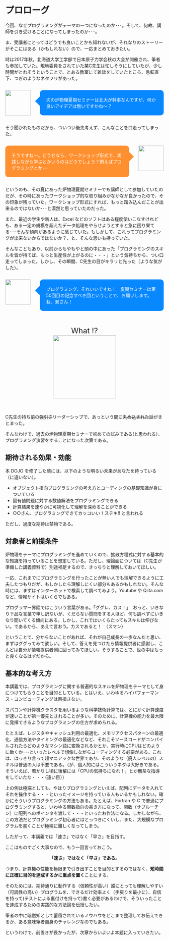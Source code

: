 <style>
/* 吹き出し本体 */
.balloon1{
  position: relative;
  padding: 20px;
  border-radius: 10px;
  color: #ffffff;
  background-color: #0888ff;
  margin-left: 110px;          /* 左に余白を設ける */
}
/* 画像 - 絶対配置で左上に配置 */
.balloon1 .icon{
  position: absolute;
  left: -110px;
  top: 0;
}

/* 三角アイコン */
.balloon1::before{
  content: '';
  position: absolute;
  display: block;
  width: 0;
  height: 0;
  left: -15px;
  top: 20px;
  border-right: 15px solid #0888ff;
  border-top: 15px solid transparent;
  border-bottom: 15px solid transparent;
}

/* 吹き出し本体 */
.balloon2{
  position: relative;
  padding: 20px;
  border-radius: 10px;
  color: #ffffff;
  background-color: #ff9030;
  margin-right: 110px;          /* 右に余白を設ける */
}

/* 画像 - 絶対配置で右上に配置 */
.balloon2 .icon, .baloon22 .icon{
  position: absolute;
  right: -110px;
  top: 0;
op: 0;
}

/* 三角アイコン */
.balloon2::before{
  content: '';
  position: absolute;
  display: block;
  width: 0;
  height: 0;
  right: -15px;
  top: 20px;
  border-left: 15px solid #ff9030;
  border-top: 15px solid transparent;
  border-bottom: 15px solid transparent;
}
</style>    

# プロローグ
今回、なぜプログラミングがテーマの一つになったのか･･･。そして、何故、講師を引き受けることになってしまったのか･･･。

ま、受講者にとってはどうでも良いことかも知れないが、それなりのストーリーがそこにはある（かもしれない）ので、一応まとめておきたい。


時は2017年秋。北海道大学工学部で日本原子力学会秋の大会が開催され、筆者も参加していた。現地委員をされていた某C先生は忙しそうにしていたが、少し時間がとれそうということで、とある教室にて雑談をしていたところ、急転直下、つぎのようなネタフリがあった。


<div class="balloon1" style="margin-top:2em; margin-bottom:2em;">
  <div class="icon"><img src="https://4.bp.blogspot.com/-dzDIvDO6pY0/V-Nn4U9fhYI/AAAAAAAA-DQ/1oq7TpFspDMEC2P4iVFyDN_lt5h8IQh3QCLcB/s800/shinpai_man.png" width=80></div>
次の炉物理夏期セミナーは北大が幹事なんですが、何か良いアイデアは無いですかね～？
</div>


そう聞かれたものだから、ついつい後先考えず、こんなことを口走ってしまった。


<div class="balloon2" style="margin-top:2em; margin-bottom:2em;">
  <div class="icon">   <img src="https://1.bp.blogspot.com/-rBFzjQbEFj4/VhB9jvnHAmI/AAAAAAAAyzs/R1Dwa7c5l78/s800/businessman_dekiru.png" width=80></div>
そうですね～。どうせなら、ワークショップ形式で、実践しながら学ぶとかいうのはどうでしょう？例えばプログラミングとか･･･
</div>


というのも、その夏にあった炉物理夏期セミナーでも講師として参加していたのだが、その時にあったワークショップ的な取り組みがなかなか良かったので、その印象が残っていた。ワークショップ形式にすれば、もっと踏み込んだことが出来るのではないか･･･と漠然と思っていたのだった。

また、最近の学生や新人は、Excel などのソフトはある程度使いこなすけれども、ある一定の規模を超えたデータ処理をやらせようとすると急に困り果てる･･･そんな傾向があるように感じていた。もしかして、これってプログラミングが出来ないからではないか？、と、そんな思いも持っていた。

そんなこともあり、以前からもやもやと頭の中にあった「プログラミングのスキルを皆が持てば、もっと生産性が上がるのに・・・」という気持ちから、つい口走ってしまった。しかし、その瞬間、C先生の目がキラリと光った（ような気がした）。

<div class="balloon1" style="margin-top:2em; margin-bottom:2em;">
  <div class="icon"><img src="https://3.bp.blogspot.com/-p_KqddGXvs4/WBsAzQLBubI/AAAAAAAA_V8/ysrybUP7twsg1CHN_fqlNrPu3lvvbei_wCLcB/s800/pose_kiri_man.png" width=80></div>
プログラミング、それいいですね！　夏期セミナーは第50回目の記念すべき回ということで、お願いします。ね、巽さん！
</div>



<div align="center" style="margin-top:2em; margin-bottom:2em; font-size:x-large">
What !? <br>
<img src="https://1.bp.blogspot.com/-taHssD3GT4Y/VfS6eeT5FGI/AAAAAAAAxQ4/ij8M8Zaofdc/s800/mokuhyou_mitatsu_man.png" width=200px>
</div>

C先生の持ち前の~~強引さ~~リーダーシップで、あっという間に~~丸め込まれた~~話がまとまった。


そんなわけで、過去の炉物理夏期セミナーで初めての試みである(と思われる）、プログラミング演習をすることになった次第である。


## 期待される効果・効能
本 DOJO を修了した暁には、以下のような明るい未来があなたを待っている（に違いない）。

 + オブジェクト指向プログラミングの考え方とコーディングの基礎知識が身についている
 + 固有値問題に対する数値解法をプログラミングできる
 + 計算結果を速やかに可視化して理解を深めることができる
 + ○○さん、プログラミングできてカッコいい！ステキ!! と言われる

 ただし、過度な期待は禁物である。
 
## 対象者と前提条件
炉物理をテーマにプログラミングを進めていくので、拡散方程式に対する基本的な知識を持っていることを想定している。ただし、理論面については（C先生が準備した講義資料で）別途補足するので、きっちりと理解しておいてほしい。

一応、これまでにプログラミングを行ったことが無い人でも理解できるように工夫したつもりだが、もしかしたら理解しにくい部分もあるかもしれない。そんな時には、まずはインターネットで検索して調べてみよう。Youtube や Qiita.com など、情報サイトはいくらでもある。

プログラマー界隈ではこういう言葉がある。「ググレ、カス！」　おっと、いきなり下品な言葉で申し訳ないが、くだらない質問をする人ほど、何も調べずにいきなり聞いてくる傾向にある。しかし、これではいくらたってもスキルは伸びない。であるから、あえて言おう。カスであると！　（スマン）

ということで、分からないことがあれば、それが自己成長の一歩なんだと思い、まずはググってみて欲しい。そして、答えを見つけたら情報提供者に感謝し、こんどは自分が情報提供者側に回ってみてほしい。そうすることで、世の中はもっと良くなるはずだから。


## 基本的な考え方
本講義では、プログラミングに関する普遍的なスキルを炉物理をテーマとして身につけてもらうことを目的としている。とはいえ、いわゆるハイパフォーマンス・コンピューティングは目指さない。

スパコンや計算機クラスタを用いるような科学技術計算では、とにかく計算速度が速いことが第一優先とされることが多い。そのために、計算機の能力を最大限に発揮できるようなプログラミングの仕方が求められる。

たとえば、レジスタやキャッシュ利用の最適化、メモリアクセスパターンの最適化、通信方法やタイミングの最適化などなど、それこそソースコードがコンパイルされたらどのようなマシン語に変換されるかとか、実行時にCPUはどのように動くか･･･といったレベルで想像しながらコーディングする必要がある。これは、はっきり言って超マニアックな世界であり、そのような（廃人レベルの）スキルは普通の人は不要である。（が、個人的にはこういうネタは大好きである。そういえば、若かりし頃に後輩には「CPUの気持ちになれ！」とか無茶な指導をしていたな・・・（遠い目））

上の例は極端としても、やはりプログラミングといえば、配列にデータを入れてそれを操作する・・・といったイメージを持っている人もいるかもしれない。確かにそういうプログラミングの方法もある。たとえば、Fortran や C で普通にプログラミングすると、いわゆる関数指向の書き方になって、関数（サブルーチン）に配列へのポインタを渡して・・・といったお作法になる。しかしながら、この方法だとプログラミング初心者にはとっつきにくいし、また、大規模なプログラムを書くことが極端に難しくなってしまう。

したがって、本講義では「速さ」ではなく「早さ」を目指す。

ここはものすごく大事なので、もう一回言っておこう。

<div align="center" style="margin:1em">
<strong>「速さ」ではなく「早さ」である。</strong>
</div>

つまり、計算機の性能を極限まで引き出すことを目的とするのではなく、**短時間に正確に目的を達成するかに重点を置く**ことにする。

そのためには、期待通りに動作する（信頼性が高い）誰にとっても理解しやすい（可読性の高い）プログラムを、できるだけ効率よく（手戻りを最小に）、自信を持って(テストによる裏付けを持って)書く必要があるわけで、そういったことを達成するための実践的な方法論を伝授したい。

筆者の中に暗黙知として蓄積されているノウハウをどこまで整理してお伝えできるか、ある意味筆者自身のチャレンジなのでもある。

というわけで、前置きが長かったが、次章からいよいよ本題に入っていきたい。
